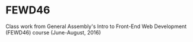 # FEWD46

Class work from General Assembly's Intro to Front-End Web Development (FEWD46) course (June-August, 2016)
